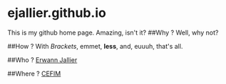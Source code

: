 ejallier.github.io
==================
This is my github home page.
Amazing, isn't it?
##Why ?
Well, why not?

##How ?
With _Brackets_, emmet, **less**, and, euuuh, that's all. 

##Who ?
[Erwann Jallier](http://erwannjallier.com)

##Where ?
[CEFIM](http://cefim.eu)
